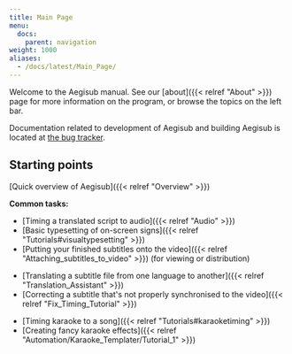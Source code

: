 ```yaml
---
title: Main Page
menu:
  docs:
    parent: navigation
weight: 1000
aliases:
  - /docs/latest/Main_Page/
---
```


Welcome to the Aegisub manual. See our [about]({{< relref "About" >}}) page for more
information on the program, or browse the topics on the left bar.

Documentation related to development of Aegisub and building Aegisub is located
at [the bug tracker](https://github.com/Aegisub/Aegisub/issues).

## Starting points

[Quick overview of Aegisub]({{< relref "Overview" >}})

**Common tasks:**

- [Timing a translated script to audio]({{< relref "Audio" >}})
- [Basic typesetting of on-screen signs]({{< relref "Tutorials#visualtypesetting" >}})
- [Putting your finished subtitles onto the video]({{< relref "Attaching_subtitles_to_video" >}}) (for viewing or distribution)

<!-- -->

- [Translating a subtitle file from one language to another]({{< relref "Translation_Assistant" >}})
- [Correcting a subtitle that's not properly synchronised to the video]({{< relref "Fix_Timing_Tutorial" >}})

<!-- -->

- [Timing karaoke to a song]({{< relref "Tutorials#karaoketiming" >}})
- [Creating fancy karaoke effects]({{< relref "Automation/Karaoke_Templater/Tutorial_1" >}})
